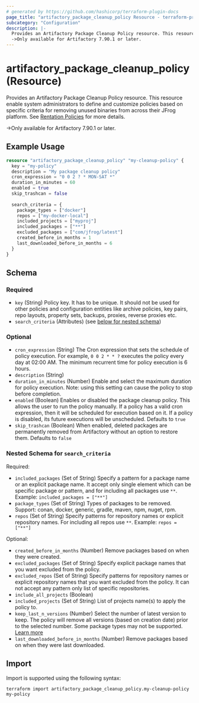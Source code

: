 ```yaml
---
# generated by https://github.com/hashicorp/terraform-plugin-docs
page_title: "artifactory_package_cleanup_policy Resource - terraform-provider-artifactory"
subcategory: "Configuration"
description: |-
  Provides an Artifactory Package Cleanup Policy resource. This resource enable system administrators to define and customize policies based on specific criteria for removing unused binaries from across their JFrog platform. See Rentation Policies https://jfrog.com/help/r/jfrog-platform-administration-documentation/retention-policies for more details.
  ->Only available for Artifactory 7.90.1 or later.
---
```


# artifactory_package_cleanup_policy (Resource)

Provides an Artifactory Package Cleanup Policy resource. This resource enable system administrators to define and customize policies based on specific criteria for removing unused binaries from across their JFrog platform. See [Rentation Policies](https://jfrog.com/help/r/jfrog-platform-administration-documentation/retention-policies) for more details.

->Only available for Artifactory 7.90.1 or later.

## Example Usage

```terraform
resource "artifactory_package_cleanup_policy" "my-cleanup-policy" {
  key = "my-policy"
  description = "My package cleanup policy"
  cron_expression = "0 0 2 ? * MON-SAT *"
  duration_in_minutes = 60
  enabled = true
  skip_trashcan = false
  
  search_criteria = {
    package_types = ["docker"]
    repos = ["my-docker-local"]
    included_projects = ["myproj"]
    included_packages = ["**"]
    excluded_packages = ["com/jfrog/latest"]
    created_before_in_months = 1
    last_downloaded_before_in_months = 6
  }
}
```

<!-- schema generated by tfplugindocs -->
## Schema

### Required

- `key` (String) Policy key. It has to be unique. It should not be used for other policies and configuration entities like archive policies, key pairs, repo layouts, property sets, backups, proxies, reverse proxies etc.
- `search_criteria` (Attributes) (see [below for nested schema](#nestedatt--search_criteria))

### Optional

- `cron_expression` (String) The Cron expression that sets the schedule of policy execution. For example, `0 0 2 * * ?` executes the policy every day at 02:00 AM. The minimum recurrent time for policy execution is 6 hours.
- `description` (String)
- `duration_in_minutes` (Number) Enable and select the maximum duration for policy execution. Note: using this setting can cause the policy to stop before completion.
- `enabled` (Boolean) Enables or disabled the package cleanup policy. This allows the user to run the policy manually. If a policy has a valid cron expression, then it will be scheduled for execution based on it. If a policy is disabled, its future executions will be unscheduled. Defaults to `true`
- `skip_trashcan` (Boolean) When enabled, deleted packages are permanently removed from Artifactory without an option to restore them. Defaults to `false`

<a id="nestedatt--search_criteria"></a>
### Nested Schema for `search_criteria`

Required:

- `included_packages` (Set of String) Specify a pattern for a package name or an explicit package name. It accept only single element which can be specific package or pattern, and for including all packages use `**`. Example: `included_packages = ["**"]`
- `package_types` (Set of String) Types of packages to be removed. Support: conan, docker, generic, gradle, maven, npm, nuget, rpm.
- `repos` (Set of String) Specify patterns for repository names or explicit repository names. For including all repos use `**`. Example: `repos = ["**"]`

Optional:

- `created_before_in_months` (Number) Remove packages based on when they were created.
- `excluded_packages` (Set of String) Specify explicit package names that you want excluded from the policy.
- `excluded_repos` (Set of String) Specify patterns for repository names or explicit repository names that you want excluded from the policy. It can not accept any pattern only list of specific repositories.
- `include_all_projects` (Boolean)
- `included_projects` (Set of String) List of projects name(s) to apply the policy to.
- `keep_last_n_versions` (Number) Select the number of latest version to keep. The policy will remove all versions (based on creation date) prior to the selected number. Some package types may not be supported. [Learn more](https://jfrog.com/help/r/jfrog-platform-administration-documentation/retention-policies/package-types-coverage)
- `last_downloaded_before_in_months` (Number) Remove packages based on when they were last downloaded.

## Import

Import is supported using the following syntax:

```shell
terraform import artifactory_package_cleanup_policy.my-cleanup-policy my-policy
```
